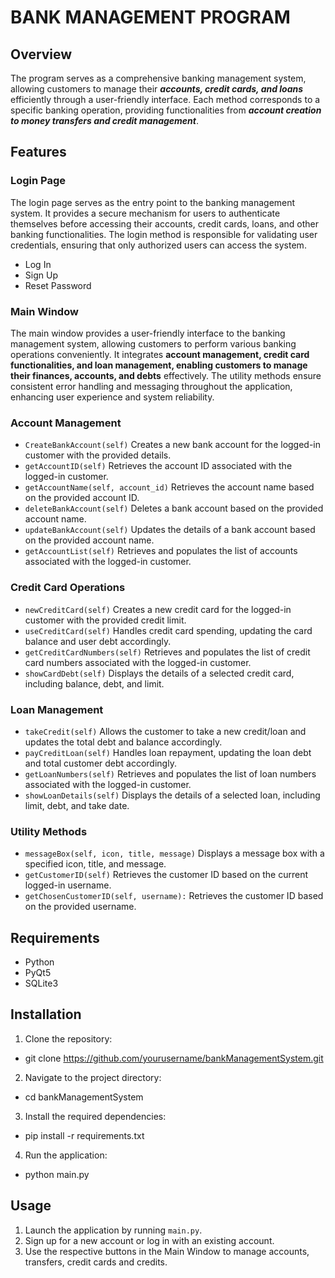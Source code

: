 # BANK MANAGEMENT PROGRAM

## Overview

The program serves as a comprehensive banking management system, allowing customers to manage their ***accounts, credit cards, and loans*** efficiently through a user-friendly interface. Each method corresponds to a specific banking operation, providing functionalities from ***account creation to money transfers and credit management***.

## Features

### Login Page

  The login page serves as the entry point to the banking management system. It provides a secure mechanism for users to authenticate themselves before accessing their accounts, credit cards, loans, and other banking functionalities. The login method is responsible for validating user credentials, ensuring that only authorized users can access the system.
- Log In
- Sign Up
- Reset Password

### Main Window
  The main window provides a user-friendly interface to the banking management system, allowing customers to perform various banking operations conveniently. It integrates **account management, credit card functionalities, and loan management, enabling customers to manage their finances, accounts, and debts** effectively. The utility methods ensure consistent error handling and messaging throughout the application, enhancing user experience and system reliability. 

### Account Management

- `CreateBankAccount(self)` Creates a new bank account for the logged-in customer with the provided details.
- `getAccountID(self)` Retrieves the account ID associated with the logged-in customer.
- `getAccountName(self, account_id)` Retrieves the account name based on the provided account ID.
- `deleteBankAccount(self)` Deletes a bank account based on the provided account name.
- `updateBankAccount(self)` Updates the details of a bank account based on the provided account name.
- `getAccountList(self)` Retrieves and populates the list of accounts associated with the logged-in customer.

### Credit Card Operations

- `newCreditCard(self)` Creates a new credit card for the logged-in customer with the provided credit limit.
- `useCreditCard(self)` Handles credit card spending, updating the card balance and user debt accordingly.
- `getCreditCardNumbers(self)` Retrieves and populates the list of credit card numbers associated with the logged-in customer.
- `showCardDebt(self)` Displays the details of a selected credit card, including balance, debt, and limit.

### Loan Management

- `takeCredit(self)` Allows the customer to take a new credit/loan and updates the total debt and balance accordingly.
- `payCreditLoan(self)` Handles loan repayment, updating the loan debt and total customer debt accordingly.
- `getLoanNumbers(self)` Retrieves and populates the list of loan numbers associated with the logged-in customer.
- `showLoanDetails(self)` Displays the details of a selected loan, including limit, debt, and take date.

### Utility Methods

- `messageBox(self, icon, title, message)` Displays a message box with a specified icon, title, and message.
- `getCustomerID(self)` Retrieves the customer ID based on the current logged-in username.
- `getChosenCustomerID(self, username):` Retrieves the customer ID based on the provided username.

## Requirements

- Python
- PyQt5
- SQLite3

## Installation

1. Clone the repository:
  - git clone https://github.com/yourusername/bankManagementSystem.git
2. Navigate to the project directory:
  - cd bankManagementSystem
3. Install the required dependencies:
  - pip install -r requirements.txt
4. Run the application:
  - python main.py


## Usage

1. Launch the application by running `main.py`.
2. Sign up for a new account or log in with an existing account.
3. Use the respective buttons in the Main Window to manage accounts, transfers, credit cards and credits.
